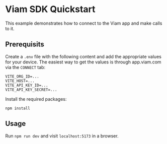 # Viam SDK Quickstart

This example demonstrates how to connect to the Viam app and make calls to it.

## Prerequisits

Create a `.env` file with the following content and add the appropriate values for your device. The easiest way to get the values is through app.viam.com via the `CONNECT` tab:

```
VITE_ORG_ID=...
VITE_HOST=...
VITE_API_KEY_ID=...
VITE_API_KEY_SECRET=...
```

Install the required packages:

`npm install`

## Usage

Run `npm run dev` and visit `localhost:5173` in a browser.
